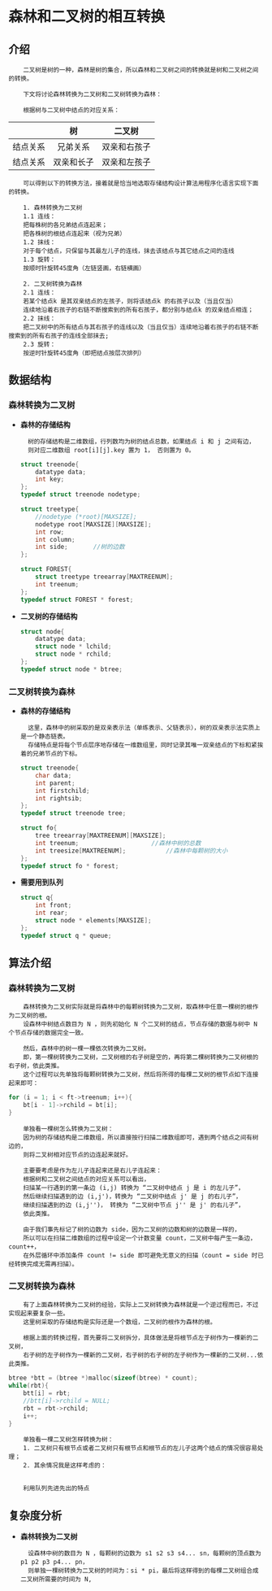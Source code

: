 # 森林和二叉树的相互转换 #

## 介绍 ##
    	二叉树是树的一种，森林是树的集合，所以森林和二叉树之间的转换就是树和二叉树之间的转换。
    
    	下文将讨论森林转换为二叉树和二叉树转换为森林：
    
    	根据树与二叉树中结点的对应关系：
    	
|   | 树 | 二叉树 |
| :--: | :--: | :--: |
| 结点关系 | 兄弟关系 | 双亲和右孩子 |
| 结点关系 | 双亲和长子 | 双亲和左孩子 |
	
    	可以得到以下的转换方法，接着就是恰当地选取存储结构设计算法用程序化语言实现下面的转换。
    
	    1. 森林转换为二叉树
	    1.1 连线：
		把每株树的各兄弟结点连起来；
		把各株树的根结点连起来（视为兄弟）
	    1.2 抹线：
		对于每个结点，只保留与其最左儿子的连线，抹去该结点与其它结点之间的连线
	    1.3 旋转：
	 	按顺时针旋转45度角（左链竖画，右链横画）
	 	
	    2. 二叉树转换为森林
	    2.1 连线：
		若某个结点k 是其双亲结点的左孩子，则将该结点k 的右孩子以及（当且仅当）
		连续地沿着右孩子的右链不断搜索到的所有右孩子，都分别与结点k 的双亲结点相连；
	    2.2 抹线：
		把二叉树中的所有结点与其右孩子的连线以及（当且仅当）连续地沿着右孩子的右链不断搜索到的所有右孩子的连线全部抹去;
	    2.3	旋转：
		按逆时针旋转45度角（即把结点按层次排列）
    
   
   
    
## 数据结构 ##
### 森林转换为二叉树 ###
* **森林的存储结构**
	
		树的存储结构是二维数组，行列数均为树的结点总数，如果结点 i 和 j 之间有边，
		则对应二维数组 root[i][j].key 置为 1， 否则置为 0。
	```c
	struct treenode{
		datatype data;
		int key;
	};
	typedef struct treenode nodetype;
	
	struct treetype{
		//nodetype (*root)[MAXSIZE];
		nodetype root[MAXSIZE][MAXSIZE];
		int row;		
		int column;
		int side;		//树的边数
	};
	
	struct FOREST{
		struct treetype treearray[MAXTREENUM];        
		int treenum;
	};
	typedef struct FOREST * forest;
	```
* **二叉树的存储结构**

	```c
	struct node{
		datatype data;
		struct node * lchild;
		struct node * rchild;
	};
	typedef struct node * btree;
	```


### 二叉树转换为森林 ###

* **森林的存储结构**

		这里，森林中的树采取的是双亲表示法（单练表示、父链表示），树的双亲表示法实质上是一个静态链表。
		存储特点是将每个节点层序地存储在一维数组里，同时记录其唯一双亲结点的下标和紧挨着的兄弟节点的下标。
	```c
	struct treenode{
		char data;
		int parent;
		int firstchild;
		int rightsib;
	};
	typedef struct treenode tree;

	struct fo{
		tree treearray[MAXTREENUM][MAXSIZE];
		int treenum;					//森林中树的总数
		int treesize[MAXTREENUM];			//森林中每颗树的大小
	};
	typedef struct fo * forest;
	```

* **需要用到队列**

	```c
	struct q{
		int front;
		int rear;
		struct node * elements[MAXSIZE];  
	};
	typedef struct q * queue;
	```


## 算法介绍 ##
### 森林转换为二叉树 ###

		森林转换为二叉树实际就是将森林中的每颗树转换为二叉树，取森林中任意一棵树的根作为二叉树的根。
		设森林中树结点数目为 N ，则先初始化 N 个二叉树的结点，节点存储的数据与树中 N 个节点存储的数据完全一致。
		
		然后，森林中的树一棵一棵依次转换为二叉树。
		即，第一棵树转换为二叉树，二叉树根的右子树是空的，再将第二棵树转换为二叉树根的右子树，依此类推。
		这个过程可以先单独将每颗树转换为二叉树，然后将所得的每棵二叉树的根节点如下连接起来即可：
```c
for (i = 1; i < ft->treenum; i++){
	bt[i - 1]->rchild = bt[i];
}
```
		单独看一棵树怎么转换为二叉树：
		因为树的存储结构是二维数组，所以直接按行扫描二维数组即可，遇到两个结点之间有树边的，
		则将二叉树相对应节点的边连起来就好。
		
		主要要考虑是作为左儿子连起来还是右儿子连起来：
		根据树和二叉树之间结点的对应关系可以看出，
		扫描某一行遇到的第一条边 (i,j) 转换为 “二叉树中结点 j 是 i 的左儿子”，
		然后继续扫描遇到的边 (i,j')，转换为 “二叉树中结点 j' 是 j 的右儿子”，
		继续扫描遇到的边 (i,j'')， 转换为 “二叉树中节点 j'' 是 j' 的右儿子”，
		依此类推。
		
		由于我们事先标记了树的边数为 side，因为二叉树的边数和树的边数是一样的，
		所以可以在扫描二维数组的过程中设定一个计数变量 count，二叉树中每产生一条边，count++，
		在外层循环中添加条件 count != side 即可避免无意义的扫描（count = side 时已经转换完成无需再扫描）。
		
	
### 二叉树转换为森林 ###
		
		有了上面森林转换为二叉树的经验，实际上二叉树转换为森林就是一个逆过程而已，不过实现起来要复杂一些。
		这里树采取的存储结构是实际还是一个数组，二叉树的根作为森林的根。
		
		根据上面的转换过程，首先要将二叉树拆分，具体做法是将根节点左子树作为一棵新的二叉树，
		右子树的左子树作为一棵新的二叉树，右子树的右子树的左子树作为一棵新的二叉树...依此类推。
```c
btree *btt = (btree *)malloc(sizeof(btree) * count);
while(rbt){
	btt[i] = rbt;
	//btt[i]->rchild = NULL;
	rbt = rbt->rchild;
	i++;
}
```
		
		单独看一棵二叉树怎样转换为树：
		1. 二叉树只有根节点或者二叉树只有根节点和根节点的左儿子这两个结点的情况很容易处理；
		2. 其余情况我是这样考虑的：
		
		
		利用队列先进先出的特点
		
		
		
		
		
		
		
		


## 复杂度分析 ##
* **森林转换为二叉树**
	
		设森林中树的数目为 N ，每颗树的边数为 s1 s2 s3 s4... sn，每颗树的顶点数为 p1 p2 p3 p4... pn，
		则单独一棵树转换为二叉树的时间为：si * pi，最后将这样得到的每棵二叉树组合成二叉树所需要的时间为 N,
		
